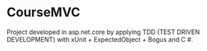 # CourseMVC
Project developed in asp.net.core by applying TDD (TEST DRIVEN DEVELOPMENT) with xUnit + ExpectedObject + Bogus and C #.
